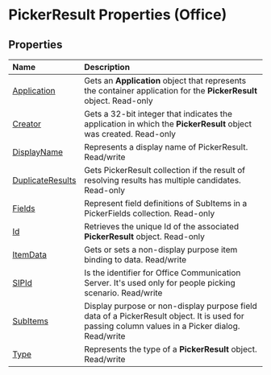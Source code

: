 
# PickerResult Properties (Office)

## Properties



|**Name**|**Description**|
|:-----|:-----|
| [Application](6c5cfb43-8c2c-47c5-38a7-60688420c862.md)|Gets an  **Application** object that represents the container application for the **PickerResult** object. Read-only|
| [Creator](ffc2b93f-d4db-582c-6b20-d7b9a6929cf8.md)|Gets a 32-bit integer that indicates the application in which the  **PickerResult** object was created. Read-only|
| [DisplayName](2d6e3e75-b088-b66c-20f4-d8e1d7566046.md)|Represents a display name of PickerResult. Read/write|
| [DuplicateResults](5f08ff79-faf7-cc6d-45d5-3ed1d32a5e02.md)|Gets PickerResult collection if the result of resolving results has multiple candidates. Read-only|
| [Fields](c4be996c-cb3d-cdd4-3cc7-34f502fef4b8.md)|Represent field definitions of SubItems in a PickerFields collection. Read-only|
| [Id](aed3a8be-416d-757d-7fee-d22a96d8295f.md)|Retrieves the unique Id of the associated  **PickerResult** object. Read-only|
| [ItemData](e5fd2078-0ab2-eab2-8c97-093b441ccd41.md)|Gets or sets a non-display purpose item binding to data. Read/write|
| [SIPId](b1442592-1a6c-4f30-5242-2f2c080a6e46.md)|Is the identifier for Office Communication Server. It's used only for people picking scenario. Read/write|
| [SubItems](a728f398-4d67-49cc-9ae8-6b14f1923e34.md)|Display purpose or non-display purpose field data of a PickerResult object. It is used for passing column values in a Picker dialog. Read/write|
| [Type](e7e0356a-7d21-c9f4-81f3-4ac096c5ab4f.md)|Represents the type of a  **PickerResult** object. Read/write|
